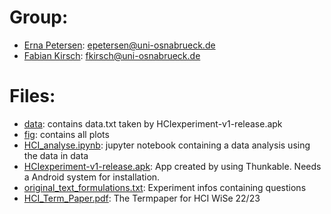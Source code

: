 # Group:
* [Erna Petersen](https://github.com/Kirschberg32/): epetersen@uni-osnabrueck.de
* [Fabian Kirsch](https://github.com/Ernalein): fkirsch@uni-osnabrueck.de
# Files: 

* [data](data): contains data.txt taken by HCIexperiment-v1-release.apk
* [fig](fig): contains all plots
* [HCI_analyse.ipynb](HCI_analyse.ipynb): jupyter notebook containing a data analysis using the data in data
* [HCIexperiment-v1-release.apk](HCIexperiment-v1-release.apk): App created by using Thunkable. Needs a Android system for installation.
* [original_text_formulations.txt](original_text_formulations.txt): Experiment infos containing questions
* [HCI_Term_Paper.pdf](HCI_Term_Paper.pdf): The Termpaper for HCI WiSe 22/23
